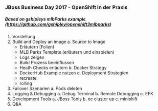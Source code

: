 ### JBoss Business Day 2017 - OpenShift in der Praxis
##### Based on gshipleys mlbParks example (https://github.com/gshipley/openshift3mlbparks)

1. Vorstellung
2. Build and Deploy an image
  a. Source to Image
    - Erläutern (Folien)
    - MLB Parks Template (erläutern und einspielen)
    - Logs zeigen
    - Build Prozess beeinflussen
    - Heath Checks erläutern
  b. Docker Strategy
    - DockerHub Example nutzen
  c. Deployment Strategien
    - recreate
    - rolling
5. Failover Szenarien
  a. Pods deleten
6. Logging & Debugging
  a. Debug Terminal
  b. Remote Debugging
  c. EFK
7. Development Tools
  a. JBoss Tools
  b. oc cluster up
  c. minishift
8. Q&A

